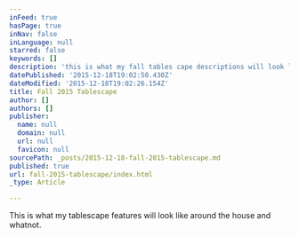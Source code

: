 ```yaml
---
inFeed: true
hasPage: true
inNav: false
inLanguage: null
starred: false
keywords: []
description: 'this is what my fall tables cape descriptions will look like, short nd sweet and savory, too!'
datePublished: '2015-12-18T19:02:50.430Z'
dateModified: '2015-12-18T19:02:26.154Z'
title: Fall 2015 Tablescape
author: []
authors: []
publisher:
  name: null
  domain: null
  url: null
  favicon: null
sourcePath: _posts/2015-12-18-fall-2015-tablescape.md
published: true
url: fall-2015-tablescape/index.html
_type: Article

---
```

This is what my tablescape features will look like around the house and whatnot.